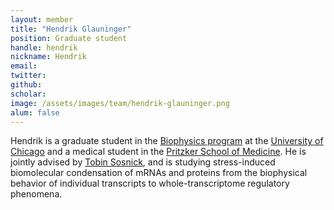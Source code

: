 ```yaml
---
layout: member
title: "Hendrik Glauninger"
position: Graduate student
handle: hendrik
nickname: Hendrik
email: 
twitter: 
github: 
scholar: 
image: /assets/images/team/hendrik-glauninger.png
alum: false
---
```

Hendrik is a graduate student in the [Biophysics program][1] at the [University of Chicago][2] and a medical student in the [Pritzker School of Medicine][3]. He is jointly advised by [Tobin Sosnick][4], and is studying stress-induced biomolecular condensation of mRNAs and proteins from the biophysical behavior of individual transcripts to whole-transcriptome regulatory phenomena.

[1]: http://biophysics.uchicago.edu
[2]: http://www.uchicago.edu
[3]: http://pritzker.uchicago.edu/
[4]: http://sosnick.uchicago.edu/
